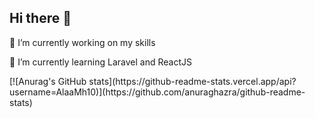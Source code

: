 ## Hi there 👋

<p>🔭 I’m currently working on my skills</p>
<p>🌱 I’m currently learning Laravel and ReactJS</p>
[![Anurag's GitHub stats](https://github-readme-stats.vercel.app/api?username=AlaaMh10)](https://github.com/anuraghazra/github-readme-stats)
